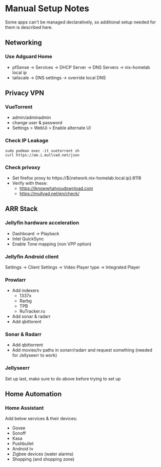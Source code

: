 # Manual Setup Notes
Some apps can't be managed declaratively, so additional setup needed for them is described here.
## Networking
### Use Adguard Home
- pfSense -> Services -> DHCP Server -> DNS Servers -> nix-homelab local ip
- tailscale -> DNS settings -> override local DNS

## Privacy VPN
### VueTorrent
- admin/adminadmin
- change user & password
- Settings > WebUi > Enable alternate UI
### Check IP Leakage
```console
sudo podman exec -it vuetorrent sh
curl https://am.i.mullvad.net/json
```
### Check privoxy
- Set firefox proxy to https://${network.nix-homelab.local.ip}:8118
- Verify with these:
  - https://iknowwhatyoudownload.com
  - https://mullvad.net/en/check/

## ARR Stack
### Jellyfin hardware acceleration
- Dashboard -> Playback
- Intel QuickSync
- Enable Tone mapping (non VPP option)
### Jellyfin Android client
Settings -> Client Settings -> Video Player type -> Integrated Player

### Prowlarr 
- Add indexers
  - 1337x
  - Rarbg
  - TPB
  - RuTracker.ru
- Add sonar & radarr
- Add qbittorent

### Sonar & Radarr
- Add qbittorrent
- Add movies/tv paths in sonarr/radarr and request something (needed for Jellyseerr to work)

### Jellyseerr
Set up last, make sure to do above before trying to set up

## Home Automation
### Home Assistant
Add below services & their devices:
- Govee
- Sonoff
- Kasa
- Pushbullet
- Android tv
- Zigbee devices (water alarms)
- Shopping (and shopping zone)